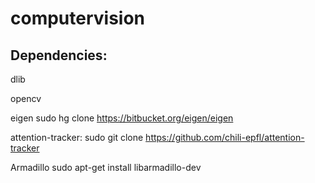 # computervision

## Dependencies:

dlib

opencv


eigen
sudo hg clone https://bitbucket.org/eigen/eigen


attention-tracker:
sudo git clone https://github.com/chili-epfl/attention-tracker


Armadillo
sudo apt-get install libarmadillo-dev
